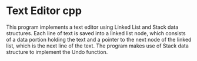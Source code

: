 # Text Editor cpp
This program implements a text editor using Linked List and Stack data 
structures. 
Each line of text is saved into a linked list node, which consists of a data 
portion holding the text and a pointer to the next node of the linked list, 
which is the next line of the text. The program makes use of Stack data 
structure to implement the Undo function.
